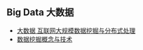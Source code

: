 ## Big Data 大数据
- [大数据 互联网大规模数据挖掘与分布式处理](大数据互联网大规模数据挖掘与分布式处理/README.md)
- [数据挖掘概念与技术](数据挖掘概念与技术/README.md)